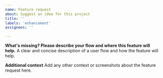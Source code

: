 ```yaml
---
name: Feature request
about: Suggest an idea for this project
title: ''
labels: 'enhancement'
assignees: ''

---
```


**What's missing? Please describe your flow and where this feature will help.**
A clear and concise description of a user flow and how the feature will help.  

**Additional context**
Add any other context or screenshots about the feature request here.
